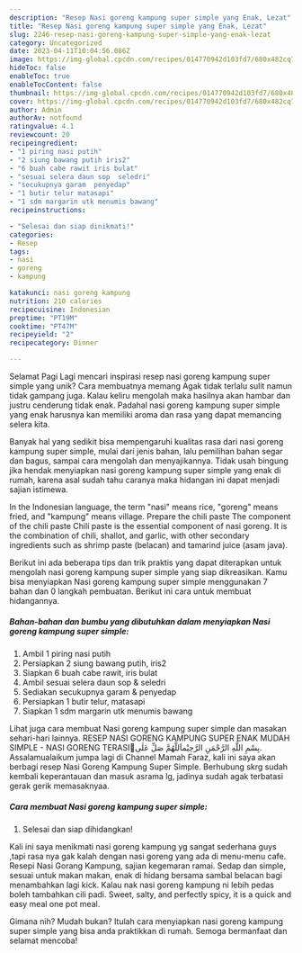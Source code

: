 ```yaml
---
description: "Resep Nasi goreng kampung super simple yang Enak, Lezat"
title: "Resep Nasi goreng kampung super simple yang Enak, Lezat"
slug: 2246-resep-nasi-goreng-kampung-super-simple-yang-enak-lezat
category: Uncategorized
date: 2023-04-11T10:04:56.086Z
image: https://img-global.cpcdn.com/recipes/014770942d103fd7/680x482cq70/nasi-goreng-kampung-super-simple-foto-resep-utama.jpg
hideToc: false
enableToc: true
enableTocContent: false
thumbnail: https://img-global.cpcdn.com/recipes/014770942d103fd7/680x482cq70/nasi-goreng-kampung-super-simple-foto-resep-utama.jpg
cover: https://img-global.cpcdn.com/recipes/014770942d103fd7/680x482cq70/nasi-goreng-kampung-super-simple-foto-resep-utama.jpg
author: Admin
authorAv: notfound
ratingvalue: 4.1
reviewcount: 20
recipeingredient:
- "1 piring nasi putih"
- "2 siung bawang putih iris2"
- "6 buah cabe rawit iris bulat"
- "sesuai selera daun sop  seledri"
- "secukupnya garam  penyedap"
- "1 butir telur matasapi"
- "1 sdm margarin utk menumis bawang"
recipeinstructions:

- "Selesai dan siap dinikmati!"
categories:
- Resep
tags:
- nasi
- goreng
- kampung

katakunci: nasi goreng kampung 
nutrition: 210 calories
recipecuisine: Indonesian
preptime: "PT19M"
cooktime: "PT47M"
recipeyield: "2"
recipecategory: Dinner

---
```



Selamat Pagi Lagi mencari inspirasi resep nasi goreng kampung super simple yang unik? Cara membuatnya memang Agak tidak terlalu sulit namun tidak gampang juga. Kalau keliru mengolah maka hasilnya akan hambar dan justru cenderung tidak enak. Padahal nasi goreng kampung super simple yang enak harusnya kan memiliki aroma dan rasa yang dapat memancing selera kita.


Banyak hal yang sedikit bisa mempengaruhi kualitas rasa dari nasi goreng kampung super simple, mulai dari jenis bahan, lalu pemilihan bahan segar dan bagus, sampai cara mengolah dan menyajikannya. Tidak usah bingung jika hendak menyiapkan nasi goreng kampung super simple yang enak di rumah, karena asal sudah tahu caranya maka hidangan ini dapat menjadi sajian istimewa.

In the Indonesian language, the term &#34;nasi&#34; means rice, &#34;goreng&#34; means fried, and &#34;kampung&#34; means village. Prepare the chili paste The component of the chili paste Chili paste is the essential component of nasi goreng. It is the combination of chili, shallot, and garlic, with other secondary ingredients such as shrimp paste (belacan) and tamarind juice (asam java).


Berikut ini ada beberapa tips dan trik praktis yang dapat diterapkan untuk mengolah nasi goreng kampung super simple yang siap dikreasikan. Kamu bisa menyiapkan Nasi goreng kampung super simple menggunakan 7 bahan dan 0 langkah pembuatan. Berikut ini cara untuk membuat hidangannya.

<!--inarticleads1-->

##### Bahan-bahan dan bumbu yang dibutuhkan dalam menyiapkan Nasi goreng kampung super simple:

1. Ambil 1 piring nasi putih
1. Persiapkan 2 siung bawang putih, iris2
1. Siapkan 6 buah cabe rawit, iris bulat
1. Ambil sesuai selera daun sop &amp; seledri
1. Sediakan secukupnya garam &amp; penyedap
1. Persiapkan 1 butir telur, matasapi
1. Siapkan 1 sdm margarin utk menumis bawang


Lihat juga cara membuat Nasi goreng kampung super simple dan masakan sehari-hari lainnya. RESEP NASI GORENG KAMPUNG SUPER ENAK MUDAH SIMPLE - NASI GORENG TERASIِبِسْمِ اللَّهِ الرَّحْمَنِ الرَّحِيْماَللَّهُمَّ صَلِّ عَلٰى. Assalamualaikum jumpa lagi di Channel Mamah Faraz, kali ini saya akan berbagi resep Nasi Goreng Kampung Super Simple. Berhubung skrg sudah kembali keperantauan dan masuk asrama lg, jadinya sudah agak terbatasi gerak gerik memasaknyaa. 

<!--inarticleads2-->

##### Cara membuat Nasi goreng kampung super simple:


1. Selesai dan siap dihidangkan!

Kali ini saya menikmati nasi goreng kampung yg sangat sederhana guys ,tapi rasa nya gak kalah dengan nasi goreng yang ada di menu-menu cafe. Resepi Nasi Gorang Kampung, sajian kegemaran ramai. Sedap dan simple, sesuai untuk makan makan, enak di hidang bersama sambal belacan bagi menambahkan lagi kick. Kalau nak nasi goreng kampung ni lebih pedas boleh tambahkan cili padi. Sweet, salty, and perfectly spicy, it is a quick and easy meal one pot meal. 

Gimana nih? Mudah bukan? Itulah cara menyiapkan nasi goreng kampung super simple yang bisa anda praktikkan di rumah. Semoga bermanfaat dan selamat mencoba!
